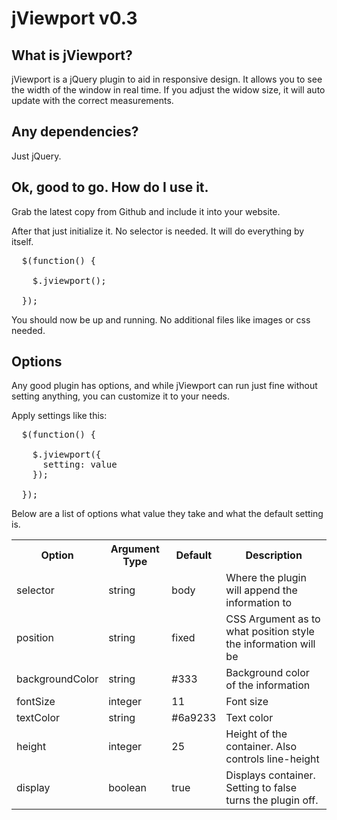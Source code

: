 # jViewport v0.3

## What is jViewport?

jViewport is a jQuery plugin to aid in responsive design. It allows you to see the width of the window in real time. If you adjust the widow size, it will auto update with the correct measurements.

## Any dependencies?

Just jQuery.

## Ok, good to go. How do I use it.

Grab the latest copy from Github and include it into your website.

After that just initialize it. No selector is needed. It will do everything by itself.

<pre>
  $(function() {

    $.jviewport();

  });
</pre>

You should now be up and running. No additional files like images or css needed.

## Options

Any good plugin has options, and while jViewport can run just fine without setting anything, you can customize it to your needs.

Apply settings like this:

<pre>
  $(function() {

    $.jviewport({
      setting: value
    });

  });
</pre>

Below are a list of options what value they take and what the default setting is.

<table>
  <tr>
    <th>Option</th><th>Argument Type</th><th>Default</th><th>Description</th>
  </tr>
  <tr>
    <td>selector</td><td>string</td><td>body</td><td>Where the plugin will append the information to</td>
  </tr>
  <tr>
    <td>position</td><td>string</td><td>fixed</td><td>CSS Argument as to what position style the information will be</td>
  </tr>
  <tr>
    <td>backgroundColor</td><td>string</td><td>#333</td><td>Background color of the information</td>
  </tr>
  <tr>
    <td>fontSize</td><td>integer</td><td>11</td><td>Font size</td>
  </tr>
  <tr>
    <td>textColor</td><td>string</td><td>#6a9233</td><td>Text color</td>
  </tr>
  <tr>
    <td>height</td><td>integer</td><td>25</td><td>Height of the container. Also controls line-height</td>
  </tr>
  <tr>
    <td>display</td><td>boolean</td><td>true</td><td>Displays container. Setting to false turns the plugin off.</td>
  </tr>
</table>